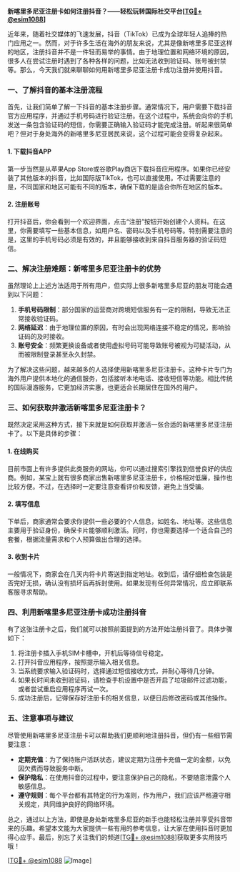 **新喀里多尼亚注册卡如何注册抖音？——轻松玩转国际社交平台[[TG💪+ @esim1088](https://t.me/s/esim1088)]**

近年来，随着社交媒体的飞速发展，抖音（TikTok）已成为全球年轻人追捧的热门应用之一。然而，对于许多生活在海外的朋友来说，尤其是像新喀里多尼亚这样的地区，注册抖音并不是一件轻而易举的事情。由于地理位置和网络环境的原因，很多人在尝试注册时遇到了各种各样的问题，比如无法收到验证码、账号被封禁等。那么，今天我们就来聊聊如何用新喀里多尼亚注册卡成功注册并使用抖音。

### 一、了解抖音的基本注册流程

首先，让我们简单了解一下抖音的基本注册步骤。通常情况下，用户需要下载抖音官方应用程序，并通过手机号码进行验证注册。在这个过程中，系统会向你的手机发送一条包含验证码的短信，你需要正确输入验证码才能完成注册。听起来很简单吧？但对于身处海外的新喀里多尼亚居民来说，这个过程可能会变得复杂起来。

#### 1. 下载抖音APP
第一步当然是从苹果App Store或谷歌Play商店下载抖音应用程序。如果你已经安装了其他版本的抖音，比如国际版TikTok，也可以直接使用。不过需要注意的是，不同国家和地区可能有不同的版本，确保下载的是适合你所在地区的版本。

#### 2. 注册账号
打开抖音后，你会看到一个欢迎界面，点击“注册”按钮开始创建个人资料。在这里，你需要填写一些基本信息，如用户名、密码以及手机号码等。特别需要注意的是，这里的手机号码必须是有效的，并且能够接收到来自抖音服务器的验证码短信。

### 二、解决注册难题：新喀里多尼亚注册卡的优势

虽然理论上上述方法适用于所有用户，但实际上很多新喀里多尼亚的朋友可能会遇到以下问题：

1. **手机号码限制**：部分国家的运营商对跨境短信服务有一定的限制，导致无法正常接收验证码。
2. **网络延迟**：由于地理位置的原因，有时会出现网络连接不稳定的情况，影响验证码的及时接收。
3. **账号安全**：频繁更换设备或者使用虚拟号码可能导致账号被视为可疑活动，从而被限制登录甚至永久封禁。

为了解决这些问题，越来越多的人选择使用新喀里多尼亚注册卡。这种卡片专门为海外用户提供本地化的通信服务，包括接听本地电话、接收短信等功能。相比传统的国际漫游服务，它更加经济实惠，也更适合长期居住在国外的用户。

### 三、如何获取并激活新喀里多尼亚注册卡？

既然决定采用这种方式，接下来就是如何获取并激活一张合适的新喀里多尼亚注册卡了。以下是具体的步骤：

#### 1. 在线购买
目前市面上有许多提供此类服务的网站，你可以通过搜索引擎找到信誉良好的供应商。例如，某宝上就有很多商家出售新喀里多尼亚注册卡，价格相对低廉，操作也比较方便。不过，在选择时一定要注意查看评价和反馈，避免上当受骗。

#### 2. 填写信息
下单后，商家通常会要求你提供一些必要的个人信息，如姓名、地址等。这些信息主要用于验证身份，确保卡片能够顺利激活。同时，你也需要选择一个适合自己的套餐，根据流量需求和个人预算做出合理的选择。

#### 3. 收到卡片
一般情况下，商家会在几天内将卡片寄送到指定地址。收到后，请仔细检查包装是否完好无损，确认没有损坏后再拆封使用。如果发现有任何异常情况，应立即联系客服寻求帮助。

### 四、利用新喀里多尼亚注册卡成功注册抖音

有了这张注册卡之后，我们就可以按照前面提到的方法开始注册抖音了。具体步骤如下：

1. 将注册卡插入手机SIM卡槽中，开机后等待信号稳定。
2. 打开抖音应用程序，按照提示输入相关信息。
3. 当系统要求输入验证码时，选择通过短信接收方式，并耐心等待几分钟。
4. 如果长时间未收到验证码，请检查手机设置中是否开启了垃圾邮件过滤功能，或者尝试重启应用程序再试一次。
5. 成功注册后，记得保存好注册卡的相关信息，以便日后修改密码或其他操作。

### 五、注意事项与建议

尽管使用新喀里多尼亚注册卡可以帮助我们更顺利地注册抖音，但仍有一些细节需要注意：

- **定期充值**：为了保持账户活跃状态，建议定期为注册卡充值一定的金额，以免因欠费而导致服务中断。
- **保护隐私**：在使用抖音的过程中，要注意保护自己的隐私，不要随意泄露个人敏感信息。
- **遵守规则**：每个平台都有其特定的行为准则，作为用户，我们应该严格遵守相关规定，共同维护良好的网络环境。

总之，通过以上方法，即使是身处新喀里多尼亚的新手也能轻松注册并享受抖音带来的乐趣。希望本文能为大家提供一些有用的参考信息，让大家在使用抖音时更加得心应手。最后，别忘了关注我们的频道[[TG💪+ @esim1088](https://t.me/s/esim1088)]获取更多实用技巧哦！

[[TG💪+ @esim1088](https://t.me/s/esim1088) ![Image](https://i.postimg.cc/4NQfJmqS/Snipaste-2025-05-13-00-14-12.png)]